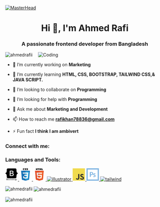 [![MasterHead](https://www.educative.io/cdn-cgi/image/f=auto,fit=contain,w=1200/api/page/4778911335448576/image/download/6289910425190400)](https://desperatehub.com)

<h1 align="center">Hi 👋, I'm Ahmed Rafi</h1>
<h3 align="center">A passionate frontend developer from Bangladesh</h3>
<img align="right" alt="Coding" width="400" src="https://media.tenor.com/rePDfDWO3XoAAAAd/hacking.gif">

<p align="left"> <img src="https://komarev.com/ghpvc/?username=ahmedrafii&label=Profile%20views&color=0e75b6&style=flat" alt="ahmedrafii" /> </p>

- 🔭 I’m currently working on **Marketing**

- 🌱 I’m currently learning **HTML, CSS, BOOTSTRAP, TAILWIND CSS,& JAVA SCRIPT.**

- 👯 I’m looking to collaborate on **Programming**

- 🤝 I’m looking for help with **Programming**

- 💬 Ask me about **Marketing and Development**

- 📫 How to reach me **rafikhan78836@gmail.com**

- ⚡ Fun fact **I think I am ambivert**

<h3 align="left">Connect with me:</h3>
<p align="left">
</p>

<h3 align="left">Languages and Tools:</h3>
<p align="left"> <a href="https://getbootstrap.com" target="_blank" rel="noreferrer"> <img src="https://raw.githubusercontent.com/devicons/devicon/master/icons/bootstrap/bootstrap-plain-wordmark.svg" alt="bootstrap" width="40" height="40"/> </a> <a href="https://www.w3schools.com/css/" target="_blank" rel="noreferrer"> <img src="https://raw.githubusercontent.com/devicons/devicon/master/icons/css3/css3-original-wordmark.svg" alt="css3" width="40" height="40"/> </a> <a href="https://www.w3.org/html/" target="_blank" rel="noreferrer"> <img src="https://raw.githubusercontent.com/devicons/devicon/master/icons/html5/html5-original-wordmark.svg" alt="html5" width="40" height="40"/> </a> <a href="https://www.adobe.com/in/products/illustrator.html" target="_blank" rel="noreferrer"> <img src="https://www.vectorlogo.zone/logos/adobe_illustrator/adobe_illustrator-icon.svg" alt="illustrator" width="40" height="40"/> </a> <a href="https://developer.mozilla.org/en-US/docs/Web/JavaScript" target="_blank" rel="noreferrer"> <img src="https://raw.githubusercontent.com/devicons/devicon/master/icons/javascript/javascript-original.svg" alt="javascript" width="40" height="40"/> </a> <a href="https://www.photoshop.com/en" target="_blank" rel="noreferrer"> <img src="https://raw.githubusercontent.com/devicons/devicon/master/icons/photoshop/photoshop-line.svg" alt="photoshop" width="40" height="40"/> </a> <a href="https://tailwindcss.com/" target="_blank" rel="noreferrer"> <img src="https://www.vectorlogo.zone/logos/tailwindcss/tailwindcss-icon.svg" alt="tailwind" width="40" height="40"/> </a> </p>

<p><img align="left" src="https://github-readme-stats.vercel.app/api/top-langs?username=ahmedrafii&show_icons=true&locale=en&layout=compact" alt="ahmedrafii" /></p>

<p>&nbsp;<img align="center" src="https://github-readme-stats.vercel.app/api?username=ahmedrafii&show_icons=true&locale=en" alt="ahmedrafii" /></p>

<p><img align="center" src="https://github-readme-streak-stats.herokuapp.com/?user=ahmedrafii&" alt="ahmedrafii" /></p>
